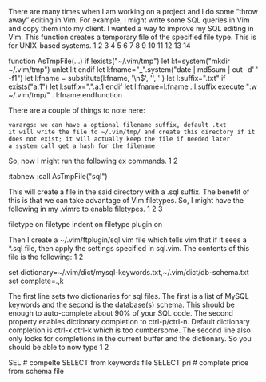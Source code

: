 There are many times when I am working on a project and I do some “throw away” editing in Vim. For example, I might write some SQL queries in Vim and copy them into my client. I wanted a way to improve my SQL editing in Vim. This function creates a temporary file of the specified file type. This is for UNIX-based systems.
1
2
3
4
5
6
7
8
9
10
11
12
13
14
	
function AsTmpFile(...)
  if !exists("~/.vim/tmp")
      let l:t=system("mkdir ~/.vim/tmp")
      unlet l:t
  endif
  let l:fname="_".system("date | md5sum | cut -d' ' -f1")
  let l:fname = substitute(l:fname, '\n$', '', '')
  let l:suffix=".txt"
  if exists("a:1")
      let l:suffix=".".a:1
  endif
  let l:fname=l:fname . l:suffix
  execute ":w ~/.vim/tmp/" . l:fname
endfunction

There are a couple of things to note here:

    varargs: we can have a optional filename suffix, default .txt
    it will write the file to ~/.vim/tmp/ and create this directory if it does not exist; it will actually keep the file if needed later
    a system call get a hash for the filename

So, now I might run the following ex commands.
1
2
	
:tabnew
:call AsTmpFile("sql")

This will create a file in the said directory with a .sql suffix. The benefit of this is that we can take advantage of Vim filetypes. So, I might have the following in my .vimrc to enable filetypes.
1
2
3
	
filetype on
filetype indent on
filetype plugin on

Then I create a ~/.vim/ftplugin/sql.vim file which tells vim that if it sees a *.sql file, then apply the settings specified in sql.vim. The contents of this file is the following:
1
2
	
set dictionary=~/.vim/dict/mysql-keywords.txt,~/.vim/dict/db-schema.txt
set complete=.,k

The first line sets two dictionaries for sql files. The first is a list of MySQL keywords and the second is the database(s) schema. This should be enough to auto-complete about 90% of your SQL code. The second property enables dictionary completion to ctrl-p/ctrl-n. Default dictionary completion is ctrl-x ctrl-k which is too cumbersome. The second line also only looks for completions in the current buffer and the dictionary. So you should be able to now type
1
2
	
SEL<ctrl-n> # compelte SELECT from keywords file
SELECT pri<ctrl-n> # complete price from schema file